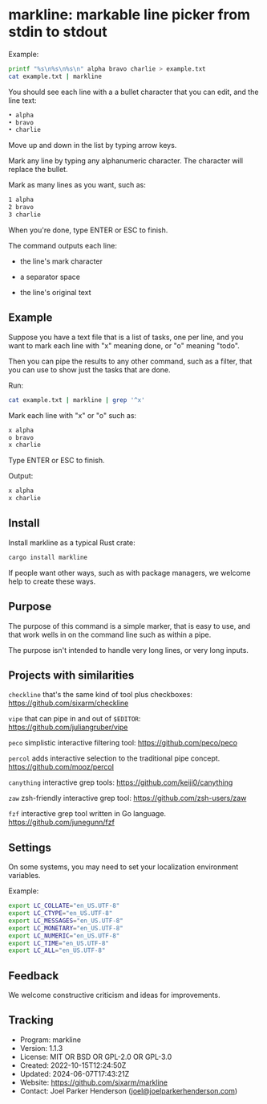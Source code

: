 # markline: markable line picker from stdin to stdout

Example:

```sh
printf "%s\n%s\n%s\n" alpha bravo charlie > example.txt
cat example.txt | markline
```

You should see each line with a a bullet character that you can edit,
and the line text:

```txt
• alpha
• bravo
• charlie
```

Move up and down in the list by typing arrow keys.

Mark any line by typing any alphanumeric character.
The character will replace the bullet.

Mark as many lines as you want, such as:

```txt
1 alpha
2 bravo
3 charlie
```

When you're done, type ENTER or ESC to finish.

The command outputs each line:

* the line's mark character

* a separator space

* the line's original text


##  Example

Suppose you have a text file that is a list of tasks, one per line, and
you want to mark each line with "x" meaning done, or "o" meaning "todo".

Then you can pipe the results to any other command, such as a filter,
that you can use to show just the tasks that are done.

Run:

```sh
cat example.txt | markline | grep '^x'
```

Mark each line with "x" or "o" such as:

```txt
x alpha
o bravo
x charlie
```

Type ENTER or ESC to finish.

Output:

```txt
x alpha
x charlie
```

## Install

Install markline as a typical Rust crate:

```sh
cargo install markline
```

If people want other ways, such as with package managers, we welcome help to create these ways.


## Purpose

The purpose of this command is a simple marker, that is easy to use, and
that work wells in on the command line such as within a pipe.

The purpose isn't intended to handle very long lines, or very long inputs.


## Projects with similarities

`checkline` that's the same kind of tool plus checkboxes:
<https://github.com/sixarm/checkline>

`vipe` that can pipe in and out of `$EDITOR`:
<https://github.com/juliangruber/vipe>

`peco` simplistic interactive filtering tool:
<https://github.com/peco/peco>

`percol` adds interactive selection to the traditional pipe concept.
<https://github.com/mooz/percol>

`canything` interactive grep tools:
<https://github.com/keiji0/canything>

`zaw` zsh-friendly interactive grep tool:
<https://github.com/zsh-users/zaw>

`fzf` interactive grep tool written in Go language.
<https://github.com/junegunn/fzf>


## Settings

On some systems, you may need to set your localization environment variables.

Example:

```sh
export LC_COLLATE="en_US.UTF-8"
export LC_CTYPE="en_US.UTF-8"
export LC_MESSAGES="en_US.UTF-8"
export LC_MONETARY="en_US.UTF-8"
export LC_NUMERIC="en_US.UTF-8"
export LC_TIME="en_US.UTF-8"
export LC_ALL="en_US.UTF-8"
```


## Feedback

We welcome constructive criticism and ideas for improvements.


## Tracking

* Program: markline
* Version: 1.1.3
* License: MIT OR BSD OR GPL-2.0 OR GPL-3.0
* Created: 2022-10-15T12:24:50Z
* Updated: 2024-06-07T17:43:21Z
* Website: https://github.com/sixarm/markline
* Contact: Joel Parker Henderson (joel@joelparkerhenderson.com)
